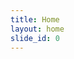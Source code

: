 ```yaml
---
title: Home
layout: home
slide_id: 0
---
```


<!-- Read about the history of LoRR [here](/history.html). -->

<!-- Read about the logo of LoRR [here](/logo.html). -->